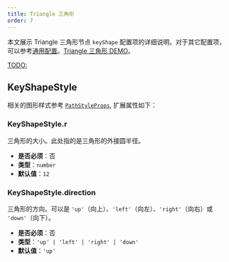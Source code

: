 ```yaml
---
title: Triangle 三角形
order: 7
---
```


本文展示 Triangle 三角形节点 `keyShape` 配置项的详细说明。对于其它配置项，可以参考[通用配置](/apis/item/node/node-intro#通用属性)。[Triangle 三角形 DEMO](/zh/examples/item/defaultNodes/#triangle)。

[TODO:](/)

## KeyShapeStyle

相关的图形样式参考 [`PathStyleProps`](../../shape/PathStyleProps.zh.md), 扩展属性如下：

### KeyShapeStyle.r

三角形的大小。此处指的是三角形的外接圆半径。

- **是否必须**：否
- **类型**：`number`
- **默认值**：`12`

### KeyShapeStyle.direction

三角形的方向。可以是 `'up'`（向上）、`'left'`（向左）、`'right'`（向右）或 `'down'`（向下）。

- **是否必须**：否
- **类型**：`'up' | 'left' | 'right' | 'down'`
- **默认值**：`'up'`
